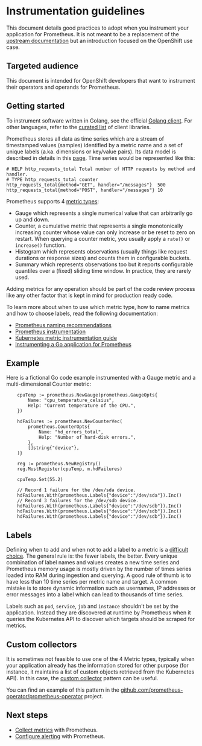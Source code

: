 # Instrumentation guidelines

This document details good practices to adopt when you instrument your application for Prometheus. It is not meant to be a replacement of the [upstream documentation](https://prometheus.io/docs/practices/instrumentation/) but an introduction focused on the OpenShift use case.

## Targeted audience

This document is intended for OpenShift developers that want to instrument their operators and operands for Prometheus.

## Getting started

To instrument software written in Golang, see the official [Golang client](https://pkg.go.dev/github.com/prometheus/client_golang). For other languages, refer to the [curated list](https://prometheus.io/docs/instrumenting/clientlibs/#client-libraries) of client libraries.

Prometheus stores all data as time series which are a stream of timestamped values (samples) identified by a metric name and a set of unique labels (a.ka. dimensions or key/value pairs). Its data model is described in details in this [page](https://prometheus.io/docs/concepts/data_model/). Time series would be represented like this:

```
# HELP http_requests_total Total number of HTTP requests by method and handler.
# TYPE http_requests_total counter
http_requests_total{method="GET", handler="/messages"}  500
http_requests_total{method="POST", handler="/messages"} 10
```

Prometheus supports 4 [metric types](https://prometheus.io/docs/concepts/metric_types/):
* Gauge which represents a single numerical value that can arbitrarily go up and down.
* Counter, a cumulative metric that represents a single monotonically increasing counter whose value can only increase or be reset to zero on restart. When querying a counter metric, you usually apply a `rate()` or `increase()` function.
* Histogram which represents observations (usually things like request durations or response sizes) and counts them in configurable buckets.
* Summary which represents observations too but it reports configurable quantiles over a (fixed) sliding time window. In practice, they are rarely used.

Adding metrics for any operation should be part of the code review process like any other factor that is kept in mind for production ready code.

To learn more about when to use which metric type, how to name metrics and how to choose labels, read the following documentation:
* [Prometheus naming recommendations](https://prometheus.io/docs/practices/naming/)
* [Prometheus instrumentation](https://prometheus.io/docs/practices/instrumentation/)
* [Kubernetes metric instrumentation guide](https://github.com/kubernetes/community/blob/master/contributors/devel/sig-instrumentation/metric-instrumentation.md)
* [Instrumenting a Go application for Prometheus](https://prometheus.io/docs/guides/go-application/)

## Example

Here is a fictional Go code example instrumented with a Gauge metric and a multi-dimensional Counter metric:

```golang
	cpuTemp := prometheus.NewGauge(prometheus.GaugeOpts{
		Name: "cpu_temperature_celsius",
		Help: "Current temperature of the CPU.",
	})

	hdFailures := prometheus.NewCounterVec(
		prometheus.CounterOpts{
			Name: "hd_errors_total",
			Help: "Number of hard-disk errors.",
		},
		[]string{"device"},
	)}

	reg := prometheus.NewRegistry()
	reg.MustRegister(cpuTemp, m.hdFailures)

	cpuTemp.Set(55.2)

	// Record 1 failure for the /dev/sda device.
	hdFailures.With(prometheus.Labels{"device":"/dev/sda"}).Inc()
	// Record 3 failures for the /dev/sdb device.
	hdFailures.With(prometheus.Labels{"device":"/dev/sdb"}).Inc()
	hdFailures.With(prometheus.Labels{"device":"/dev/sdb"}).Inc()
	hdFailures.With(prometheus.Labels{"device":"/dev/sdb"}).Inc()
```

## Labels

Defining when to add and when not to add a label to a metric is a [difficult choice](https://prometheus.io/docs/practices/instrumentation/#use-labels). The general rule is: the fewer labels, the better. Every unique combination of label names and values creates a new time series and Prometheus memory usage is mostly driven by the number of times series loaded into RAM during ingestion and querying. A good rule of thumb is to have less than 10 time series per metric name and target. A common mistake is to store dynamic information such as usernames, IP addresses or error messages into a label which can lead to thousands of time series.

Labels such as `pod`, `service`, `job` and `instance` shouldn't be set by the application. Instead they are discovered at runtime by Prometheus when it queries the Kubernetes API to discover which targets should be scraped for metrics.

## Custom collectors

It is sometimes not feasible to use one of the 4 Metric types, typically when your application already has the information stored for other purpose (for instance, it maintains a list of custom objects retrieved from the Kubernetes API). In this case, the [custom collector](https://pkg.go.dev/github.com/prometheus/client_golang@v1.20.4/prometheus#hdr-Custom_Collectors_and_constant_Metrics) pattern can be useful.

You can find an example of this pattern in the [github.com/prometheus-operator/prometheus-operator](https://github.com/prometheus-operator/prometheus-operator/blob/3df0811bdc7c046cb283006d94092e42219a0e2f/pkg/operator/operator.go#L166-L191) project.

## Next steps

* [Collect metrics](collecting_metrics.md) with Prometheus.
* [Configure alerting](alerting.md) with Prometheus.
